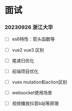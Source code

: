 # 面试

### 20230926 浙江大华
- [ ] es6特性：箭头函数等
- [ ] vue2 vue3 区别
- [ ] 尾递归优化
- [ ] 前端项目优化
- [ ] vuex mutation和action区别
- [ ] websocket使用场景
- [ ] 视频播放抖音b站等原理

